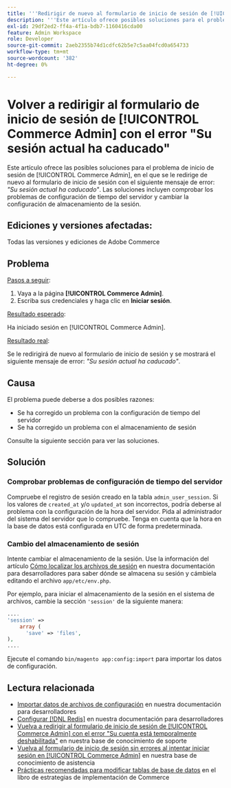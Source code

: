 ```yaml
---
title: '''Redirigir de nuevo al formulario de inicio de sesión de [!UICONTROL Commerce Admin] con el error "Su sesión actual ha caducado"'
description: '''Este artículo ofrece posibles soluciones para el problema de inicio de sesión de [!UICONTROL Commerce Admin], en el cual se le redirigirá al formulario de inicio de sesión con el siguiente mensaje de error: *"La sesión actual ha caducado"*. Las soluciones incluyen comprobar los problemas de configuración de tiempo del servidor y cambiar la configuración de almacenamiento de la sesión".'
exl-id: 29df2ed2-ff4a-4f1a-bdb7-1160416cda00
feature: Admin Workspace
role: Developer
source-git-commit: 2aeb2355b74d1cdfc62b5e7c5aa04fcd0a654733
workflow-type: tm+mt
source-wordcount: '382'
ht-degree: 0%

---
```


# Volver a redirigir al formulario de inicio de sesión de [!UICONTROL Commerce Admin] con el error &quot;Su sesión actual ha caducado&quot;

Este artículo ofrece las posibles soluciones para el problema de inicio de sesión de [!UICONTROL Commerce Admin], en el que se le redirige de nuevo al formulario de inicio de sesión con el siguiente mensaje de error: *&quot;Su sesión actual ha caducado&quot;*. Las soluciones incluyen comprobar los problemas de configuración de tiempo del servidor y cambiar la configuración de almacenamiento de la sesión.

## Ediciones y versiones afectadas:

Todas las versiones y ediciones de Adobe Commerce

## Problema

<u>Pasos a seguir</u>:

1. Vaya a la página **[!UICONTROL Commerce Admin]**.
1. Escriba sus credenciales y haga clic en **Iniciar sesión**.

<u>Resultado esperado</u>:

Ha iniciado sesión en [!UICONTROL Commerce Admin].

<u>Resultado real</u>:

Se le redirigirá de nuevo al formulario de inicio de sesión y se mostrará el siguiente mensaje de error: *&quot;Su sesión actual ha caducado&quot;*.

## Causa

El problema puede deberse a dos posibles razones:

* Se ha corregido un problema con la configuración de tiempo del servidor
* Se ha corregido un problema con el almacenamiento de sesión

Consulte la siguiente sección para ver las soluciones.

## Solución

### Comprobar problemas de configuración de tiempo del servidor

Compruebe el registro de sesión creado en la tabla `admin_user_session`. Si los valores de `created_at` y/o `updated_at` son incorrectos, podría deberse al problema con la configuración de la hora del servidor. Pida al administrador del sistema del servidor que lo compruebe. Tenga en cuenta que la hora en la base de datos está configurada en UTC de forma predeterminada.

### Cambio del almacenamiento de sesión

Intente cambiar el almacenamiento de la sesión. Use la información del artículo [Cómo localizar los archivos de sesión](https://experienceleague.adobe.com/es/docs/commerce-operations/configuration-guide/storage/session-storage/sessions) en nuestra documentación para desarrolladores para saber dónde se almacena su sesión y cámbiela editando el archivo `app/etc/env.php`.

Por ejemplo, para iniciar el almacenamiento de la sesión en el sistema de archivos, cambie la sección `'session'` de la siguiente manera:

```php
....
'session' =>
    array (
      'save' => 'files',
),
....
```

Ejecute el comando `bin/magento app:config:import` para importar los datos de configuración.


## Lectura relacionada

* [Importar datos de archivos de configuración](https://experienceleague.adobe.com/es/docs/commerce-operations/configuration-guide/cli/configuration-management/import-configuration) en nuestra documentación para desarrolladores
* [Configurar [!DNL Redis]](https://experienceleague.adobe.com/es/docs/commerce-operations/configuration-guide/cache/redis/config-redis) en nuestra documentación para desarrolladores
* [Vuelva a redirigir al formulario de inicio de sesión de [!UICONTROL Commerce Admin] con el error &quot;Su cuenta está temporalmente deshabilitada&quot;](https://experienceleague.adobe.com/es/docs/commerce-knowledge-base/kb/troubleshooting/miscellaneous/redirect-back-to-the-admin-login-form-with-your-account-is-temporarily-disabled-error) en nuestra base de conocimiento de soporte
* [Vuelva al formulario de inicio de sesión sin errores al intentar iniciar sesión en [!UICONTROL Commerce Admin]](https://experienceleague.adobe.com/es/docs/commerce-knowledge-base/kb/troubleshooting/miscellaneous/login-redirect-when-trying-to-login-to-magento-admin) en nuestra base de conocimiento de asistencia
* [Prácticas recomendadas para modificar tablas de base de datos](https://experienceleague.adobe.com/es/docs/commerce-operations/implementation-playbook/best-practices/development/modifying-core-and-third-party-tables#why-adobe-recommends-avoiding-modifications) en el libro de estrategias de implementación de Commerce

